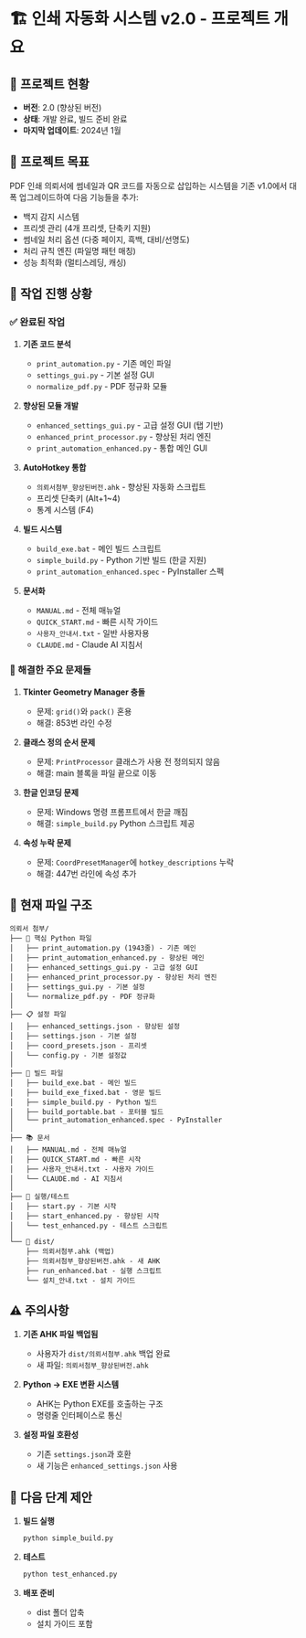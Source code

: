 # 🏗️ 인쇄 자동화 시스템 v2.0 - 프로젝트 개요

## 📌 프로젝트 현황
- **버전**: 2.0 (향상된 버전)
- **상태**: 개발 완료, 빌드 준비 완료
- **마지막 업데이트**: 2024년 1월

## 🎯 프로젝트 목표
PDF 인쇄 의뢰서에 썸네일과 QR 코드를 자동으로 삽입하는 시스템을 기존 v1.0에서 대폭 업그레이드하여 다음 기능들을 추가:
- 백지 감지 시스템
- 프리셋 관리 (4개 프리셋, 단축키 지원)
- 썸네일 처리 옵션 (다중 페이지, 흑백, 대비/선명도)
- 처리 규칙 엔진 (파일명 패턴 매칭)
- 성능 최적화 (멀티스레딩, 캐싱)

## 🔄 작업 진행 상황

### ✅ 완료된 작업
1. **기존 코드 분석**
   - `print_automation.py` - 기존 메인 파일
   - `settings_gui.py` - 기본 설정 GUI
   - `normalize_pdf.py` - PDF 정규화 모듈

2. **향상된 모듈 개발**
   - `enhanced_settings_gui.py` - 고급 설정 GUI (탭 기반)
   - `enhanced_print_processor.py` - 향상된 처리 엔진
   - `print_automation_enhanced.py` - 통합 메인 GUI

3. **AutoHotkey 통합**
   - `의뢰서첨부_향상된버전.ahk` - 향상된 자동화 스크립트
   - 프리셋 단축키 (Alt+1~4)
   - 통계 시스템 (F4)

4. **빌드 시스템**
   - `build_exe.bat` - 메인 빌드 스크립트
   - `simple_build.py` - Python 기반 빌드 (한글 지원)
   - `print_automation_enhanced.spec` - PyInstaller 스펙

5. **문서화**
   - `MANUAL.md` - 전체 매뉴얼
   - `QUICK_START.md` - 빠른 시작 가이드
   - `사용자_안내서.txt` - 일반 사용자용
   - `CLAUDE.md` - Claude AI 지침서

### 🚨 해결한 주요 문제들

1. **Tkinter Geometry Manager 충돌**
   - 문제: `grid()`와 `pack()` 혼용
   - 해결: 853번 라인 수정

2. **클래스 정의 순서 문제**
   - 문제: `PrintProcessor` 클래스가 사용 전 정의되지 않음
   - 해결: main 블록을 파일 끝으로 이동

3. **한글 인코딩 문제**
   - 문제: Windows 명령 프롬프트에서 한글 깨짐
   - 해결: `simple_build.py` Python 스크립트 제공

4. **속성 누락 문제**
   - 문제: `CoordPresetManager`에 `hotkey_descriptions` 누락
   - 해결: 447번 라인에 속성 추가

## 📂 현재 파일 구조

```
의뢰서 첨부/
├── 📄 핵심 Python 파일
│   ├── print_automation.py (1943줄) - 기존 메인
│   ├── print_automation_enhanced.py - 향상된 메인
│   ├── enhanced_settings_gui.py - 고급 설정 GUI
│   ├── enhanced_print_processor.py - 향상된 처리 엔진
│   ├── settings_gui.py - 기본 설정
│   └── normalize_pdf.py - PDF 정규화
│
├── 📋 설정 파일
│   ├── enhanced_settings.json - 향상된 설정
│   ├── settings.json - 기본 설정
│   ├── coord_presets.json - 프리셋
│   └── config.py - 기본 설정값
│
├── 🔨 빌드 파일
│   ├── build_exe.bat - 메인 빌드
│   ├── build_exe_fixed.bat - 영문 빌드
│   ├── simple_build.py - Python 빌드
│   ├── build_portable.bat - 포터블 빌드
│   └── print_automation_enhanced.spec - PyInstaller
│
├── 📚 문서
│   ├── MANUAL.md - 전체 매뉴얼
│   ├── QUICK_START.md - 빠른 시작
│   ├── 사용자_안내서.txt - 사용자 가이드
│   └── CLAUDE.md - AI 지침서
│
├── 🚀 실행/테스트
│   ├── start.py - 기본 시작
│   ├── start_enhanced.py - 향상된 시작
│   └── test_enhanced.py - 테스트 스크립트
│
└── 📁 dist/
    ├── 의뢰서첨부.ahk (백업)
    ├── 의뢰서첨부_향상된버전.ahk - 새 AHK
    ├── run_enhanced.bat - 실행 스크립트
    └── 설치_안내.txt - 설치 가이드
```

## ⚠️ 주의사항

1. **기존 AHK 파일 백업됨**
   - 사용자가 `dist/의뢰서첨부.ahk` 백업 완료
   - 새 파일: `의뢰서첨부_향상된버전.ahk`

2. **Python → EXE 변환 시스템**
   - AHK는 Python EXE를 호출하는 구조
   - 명령줄 인터페이스로 통신

3. **설정 파일 호환성**
   - 기존 `settings.json`과 호환
   - 새 기능은 `enhanced_settings.json` 사용

## 🔮 다음 단계 제안

1. **빌드 실행**
   ```bash
   python simple_build.py
   ```

2. **테스트**
   ```bash
   python test_enhanced.py
   ```

3. **배포 준비**
   - dist 폴더 압축
   - 설치 가이드 포함